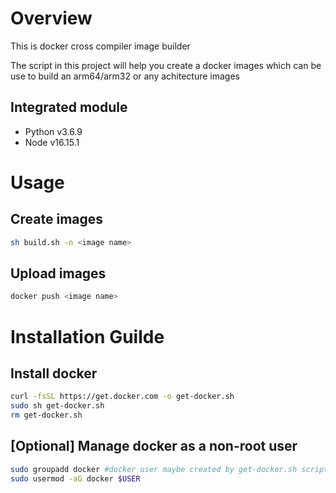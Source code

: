# Overview

This is docker cross compiler image builder

The script in this project will help you create a docker images which can be use to build an arm64/arm32 or any achitecture images

## Integrated module

- Python v3.6.9
- Node v16.15.1

# Usage

## Create images

```bash
sh build.sh -n <image name>
```

## Upload images

```bash
docker push <image name>
```

# Installation Guilde

## Install docker

```bash
curl -fsSL https://get.docker.com -o get-docker.sh
sudo sh get-docker.sh
rm get-docker.sh
```

## [Optional] Manage docker as a non-root user

```bash
sudo groupadd docker #docker user maybe created by get-docker.sh script
sudo usermod -aG docker $USER
```
